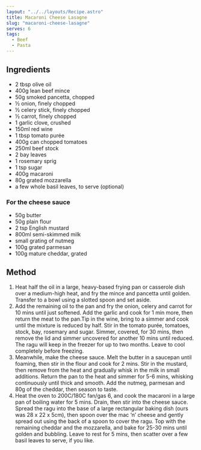 ```yaml
---
layout: "../../layouts/Recipe.astro"
title: Macaroni Cheese Lasagne
slug: "macaroni-cheese-lasagne"
serves: 6
tags:
  - Beef
  - Pasta
---
```


## Ingredients

- 2 tbsp olive oil
- 400g lean beef mince
- 50g smoked pancetta, chopped
- ½ onion, finely chopped
- ½ celery stick, finely chopped
- ½ carrot, finely chopped
- 1 garlic clove, crushed
- 150ml red wine
- 1 tbsp tomato purée
- 400g can chopped tomatoes
- 250ml beef stock
- 2 bay leaves
- 1 rosemary sprig
- 1 tsp sugar
- 400g macaroni
- 80g grated mozzarella
- a few whole basil leaves, to serve (optional)

### For the cheese sauce

- 50g butter
- 50g plain flour
- 2 tsp English mustard
- 800ml semi-skimmed milk
- small grating of nutmeg
- 100g grated parmesan
- 100g mature cheddar, grated

## Method

1. Heat half the oil in a large, heavy-based frying pan or casserole dish over a medium-high heat, and fry the mince and pancetta until golden. Transfer to a bowl using a slotted spoon and set aside.
1. Add the remaining oil to the pan and fry the onion, celery and carrot for 10 mins until just softened. Add the garlic and cook for 1 min more, then return the meat to the pan.Tip in the wine, bring to a simmer and cook until the mixture is reduced by half. Stir in the tomato purée, tomatoes, stock, bay, rosemary and sugar. Simmer, covered, for 30 mins, then remove the lid and simmer uncovered for another 10 mins until reduced. The ragu will keep in the freezer for up to two months. Leave to cool completely before freezing.
1. Meanwhile, make the cheese sauce. Melt the butter in a saucepan until foaming, then stir in the flour and cook for 2 mins. Stir in the mustard, then remove from the heat and gradually whisk in the milk in small additions. Return the pan to the heat and simmer for 5-6 mins, whisking continuously until thick and smooth. Add the nutmeg, parmesan and 80g of the cheddar, then season to taste.
1. Heat the oven to 200C/180C fan/gas 6, and cook the macaroni in a large pan of boiling water for 5 mins. Drain, then stir into the cheese sauce. Spread the ragu into the base of a large rectangular baking dish (ours was 28 x 22 x 5cm), then spoon over the mac ‘n’ cheese and gently spread out using the back of a spoon to cover the ragu. Top with the remaining cheddar and the mozzarella, and bake for 25-30 mins until golden and bubbling. Leave to rest for 5 mins, then scatter over a few basil leaves to serve, if you like.
